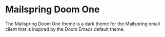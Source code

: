 # Mailspring Doom One

The Mailspring Doom One theme is a dark theme for the Mailspring email client that is inspired by the Doom Emacs default theme.